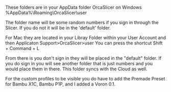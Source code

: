 These folders are in your AppData folder OrcaSlicer on Windows
%AppData%\Roaming\OrcaSlicer\user

The folder name will be some random numbers if you sign in through the Slicer. If you do not it will be in the 'default' folder.

For Mac they are located in your Libray Folder within your User Account and then Applicaton Support>OrcaSlicer>user
You can press the shortcut Shift + Command + L

From there is you don't sign in they will be placed in the "default" folder. If you do sign in you will see another folder that is just numbers and you would place them in there. This folder syncs with the Cloud as well.

For the custom profiles to be visible you do have to add the Premade Preset for Bambu X1C, Bambu P1P, and I added a Voron 0.1.
